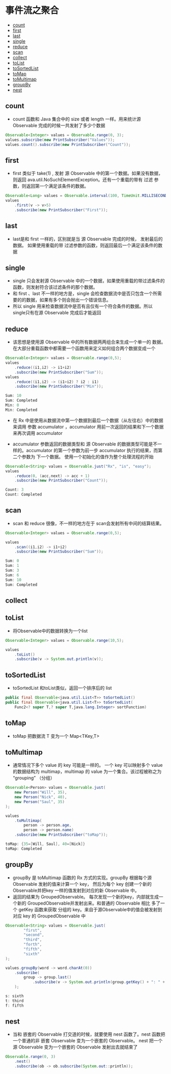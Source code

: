 # 事件流之聚合

- [count](#count)
- [first](#first)
- [last](#last)
- [single](#single)
- [reduce](#reduce)
- [scan](#scan)
- [collect](#collect)
- [toList](#tolist)
- [toSortedList](#tosortedlist)
- [toMap](#tomap)
- [toMultimap](#tomultimap)
- [groupBy](#groupby)
- [nest](#nest)


## count

- count 函数和 Java 集合中的 size 或者 length 一样。用来统计源 Observable 完成的时候一共发射了多少个数据

```java
Observable<Integer> values = Observable.range(0, 3);
values.subscribe(new PrintSubscriber("Values"));
values.count().subscribe(new PrintSubscriber("Count"));

```

## first

- first 类似于 take(1) , 发射 源 Observable 中的第一个数据。如果没有数据，则返回 ava.util.NoSuchElementException。还有一个重载的带有 过滤 参数，则返回第一个满足该条件的数据。

```java
Observable<Long> values = Observable.interval(100, TimeUnit.MILLISECONDS);
values
    .first(v -> v>5)
    .subscribe(new PrintSubscriber("First"));
```

## last

- last是和 first 一样的，区别就是当 源 Observable 完成的时候， 发射最后的数据。 如果使用重载的带 过滤参数的函数，则返回最后一个满足该条件的数据

## single

- single 只会发射源 Observable 中的一个数据，如果使用重载的带过滤条件的函数，则发射符合该过滤条件的那个数据。
- 和 first 、last 不一样的地方是，single 会检查数据流中是否只包含一个所需要的的数据，如果有多个则会抛出一个错误信息。
- 所以 single 用来检查数据流中是否有且仅有一个符合条件的数据。所以 single只有在源 Observable 完成后才能返回

## reduce

- 该思想是使用源 Observable 中的所有数据两两组合来生成一个单一的 数据。在大部分重载函数中都需要一个函数用来定义如何组合两个数据变成一个

```java
Observable<Integer> values = Observable.range(0,5);
values
    .reduce((i1,i2) -> i1+i2)
    .subscribe(new PrintSubscriber("Sum"));
values
    .reduce((i1,i2) -> (i1>i2) ? i2 : i1)
    .subscribe(new PrintSubscriber("Min"));

Sum: 10
Sum: Completed
Min: 0
Min: Completed
```

- 在 Rx 中是使用从数据流中第一个数据到最后一个数据（从左往右）中的数据来调用 参数 accumulator ，accumulator 用前一次返回的结果和下一个数据来再次调用 accumulator 

- accumulator 参数返回的数据类型和 源 Observable 的数据类型可能是不一样的。accumulator 的第一个参数为前一步 accumulator 执行的结果，而第二个参数为 下一个数据。 使用一个初始化的值作为整个处理流程的开始

```java
Observable<String> values = Observable.just("Rx", "is", "easy");
values
    .reduce(0, (acc,next) -> acc + 1)
    .subscribe(new PrintSubscriber("Count"));

Count: 3
Count: Completed
```

## scan

- scan 和 reduce 很像，不一样的地方在于 scan会发射所有中间的结算结果。

```java
Observable<Integer> values = Observable.range(0,5);

values
    .scan((i1,i2) -> i1+i2)
    .subscribe(new PrintSubscriber("Sum"));

Sum: 0
Sum: 1
Sum: 3
Sum: 6
Sum: 10
Sum: Completed

```

## collect

## toList

- 将Observable中的数据转换为一个list

```java
Observable<Integer> values = Observable.range(10,5);

values
    .toList()
    .subscribe(v -> System.out.println(v));

```

## toSortedList

- toSortedList 和toList类似，返回一个排序后的 list

```java
public final Observable<java.util.List<T>> toSortedList()
public final Observable<java.util.List<T>> toSortedList(
    Func2<? super T,? super T,java.lang.Integer> sortFunction)
```

## toMap

- toMap 把数据流 T 变为一个 Map<TKey,T>

## toMultimap

- 通常情况下多个 value 的 key 可能是一样的。 一个 key 可以映射多个 value 的数据结构为 multimap，multimap 的 value 为一个集合。该过程被称之为 “grouping” （分组）

```java
Observable<Person> values = Observable.just(
    new Person("Will", 35),
    new Person("Nick", 40),
    new Person("Saul", 35)
);

values
    .toMultimap(
        person -> person.age,
        person -> person.name)
    .subscribe(new PrintSubscriber("toMap"));

toMap: {35=[Will, Saul], 40=[Nick]}
toMap: Completed

```

## groupBy

- groupBy 是 toMultimap 函数的 Rx 方式的实现。groupBy 根据每个源Observable 发射的值来计算一个 key， 然后为每个 key 创建一个新的 Observable并把key 一样的值发射到对应的新 Observable 中。
- 返回的结果为 GroupedObservable。 每次发现一个新的key，内部就生成一个新的 GroupedObservable并发射出来。和普通的 Observable 相比 多了一个 getKey 函数来获取 分组的 key。来自于源Observable中的值会被发射到对应 key 的 GroupedObservable 中

```java
Observable<String> values = Observable.just(
        "first",
        "second",
        "third",
        "forth",
        "fifth",
        "sixth"
);

values.groupBy(word -> word.charAt(0))
    .subscribe(
        group -> group.last()
            .subscribe(v -> System.out.println(group.getKey() + ": " + v))
    );

s: sixth
t: third
f: fifth

```

## nest

- 当和 嵌套的 Observable 打交道的时候，就要使用 nest 函数了。nest 函数把一个普通的非 嵌套 Observable 变为一个嵌套的 Observable。 nest 把一个源 Observable 变为一个嵌套的 Observable 发射出去就结束了

```java
Observable.range(0, 3)
    .nest()
    .subscribe(ob -> ob.subscribe(System.out::println));
```